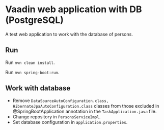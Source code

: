 # Vaadin web application with DB (PostgreSQL)

A test web application to work with the database of persons.

## Run

Run `mvn clean install`.

Run `mvn spring-boot:run`.

## Work with database

* Remove `DataSourceAutoConfiguration.class, HibernateJpaAutoConfiguration.class` classes from those excluded in @SpringBootApplication annotation in the `TaskApplication.java` file.
* Change repository in `PersonsServiceImpl`.
* Set database configuration in `application.properties`.
